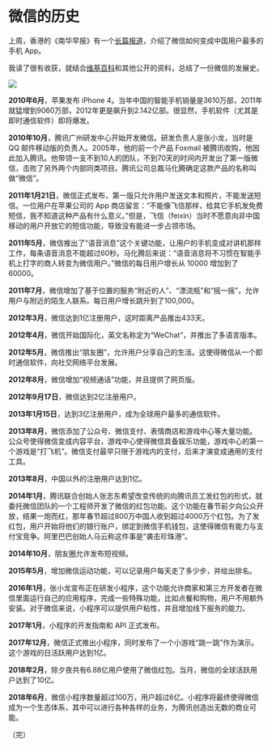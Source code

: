 # 微信的历史

上周，香港的《南华早报》有一个[长篇报道](https://www.scmp.com/tech/article/2159831/how-wechat-became-chinas-everyday-mobile-app)，介绍了微信如何变成中国用户最多的手机 App。

我读了很有收获，就结合[维基百科](https://zh.wikipedia.org/zh-sg/%E5%BE%AE%E4%BF%A1)和其他公开的资料，总结了一份微信的发展史。

![](https://www.wangbase.com/blogimg/asset/201808/bg2018082001.png)

**2010年6月**，苹果发布 iPhone 4。当年中国的智能手机销量是3610万部，2011年就猛增到9060万部，2012年更是飙升到2.142亿部。很显然，手机软件（尤其是即时通信软件）即将爆发。

**2010年10月**，腾讯广州研发中心开始开发微信。研发负责人是张小龙，当时是 QQ 邮件移动版的负责人。2005年，他的前一个产品 Foxmail 被腾讯收购，他因此加入腾讯。他带领一支不到10人的团队，不到70天的时间内开发出了第一版微信，击败了另外两个内部同类项目。腾讯公司总裁马化腾确定这款产品的名称叫做“微信”。

**2011年1月21日**，微信正式发布，第一版只允许用户发送文本和照片，不能发送短信。一位用户在苹果公司的 App 商店留言：“不能像飞信那样，给其它手机发免费短信，我不知道这种产品有什么意义。”但是，飞信（feixin）当时不愿意向非中国移动的用户开放它的短信功能，导致没有能进一步占领市场。

**2011年5月**，微信推出了“语音消息”这个关键功能，让用户的手机变成对讲机那样工作，每条语音消息不能超过60秒。马化腾后来说：“语音消息将不习惯在智能手机上打字的商人转变为微信用户。”微信的每日用户增长从 10000 增加到了 60000。

**2011年7月**，微信增加了基于位置的服务“附近的人”、“漂流瓶”和“摇一摇”，允许用户与附近的陌生人联系。每日用户增长跳升到了100,000。

**2012年3月**，微信达到1亿注册用户，这时距离产品推出433天。

**2012年4月**，微信开始国际化，英文名称定为“WeChat”，并推出了多语言版本。

**2012年5月**，微信推出“朋友圈”，允许用户分享自己的生活。这使得微信从一个即时通信软件，向社交网络平台发展。

**2012年8月**，微信增加“视频通话”功能，并且提供了网页版。

**2012年9月17日**，微信达到2亿注册用户。

**2013年1月15日**，达到3亿注册用户，成为全球用户最多的通信软件。

**2013年8月**，微信添加了公众号、微信支付、表情商店和游戏中心等大量功能。公众号使得微信变成内容平台，游戏中心使得微信具备娱乐功能，游戏中心的第一个游戏是“打飞机”。微信支付最早只限于游戏内的支付，后来才演变成通用的支付工具。

**2013年8月**，中国以外的注册用户达到1亿。

**2014年1月**，腾讯联合创始人张志东希望改变传统的向腾讯员工发红包的形式，就委托微信团队的一个工程师开发了微信的红包功能。这个功能在春节前夕向公众开放，结果一炮而红，那年春节超过800万中国人收到超过4000万个红包。为了发红包，用户开始将他们的银行账户，绑定到微信手机钱包，这使得微信有能力与支付宝竞争。阿里巴巴创始人马云称这件事是“袭击珍珠港”。

**2014年10月**，朋友圈允许发布短视频。

**2015年5月**，增加微信运动功能，可以记录用户每天走了多少步，并给出排名。

**2016年1月**，张小龙宣布正在研发小程序，这个功能允许商家和第三方开发者在微信里面运行自己的应用程序，完成一些特殊功能，比如点餐和购物，用户不用额外安装。对于微信来说，小程序可以提供用户粘性，并且增加线下服务的能力。

**2017年1月**，小程序的开发指南和 API 正式发布。

**2017年12月**，微信正式推出小程序，同时发布了一个小游戏“跳一跳”作为演示。这个游戏的日活跃用户达到1亿。

**2018年2月**，除夕夜共有6.88亿用户使用了微信红包。当月，微信的全球活跃用户达到了10亿。

**2018年6月**，微信小程序数量超过100万，用户超过6亿。小程序将最终使得微信成为一个生态体系，其中可以进行各种各样的业务，为腾讯创造出无数的商业可能。

（完）
